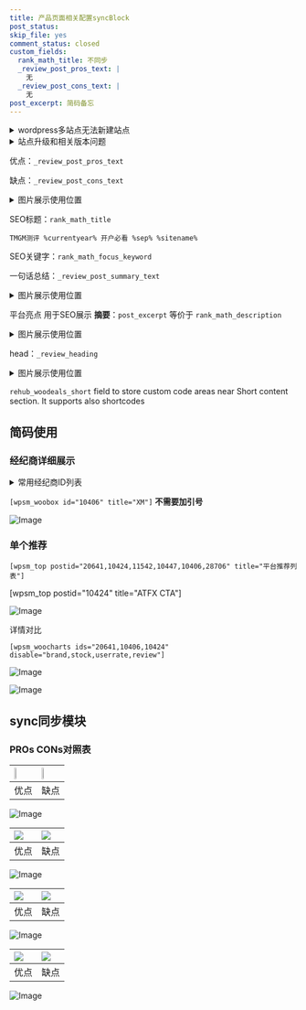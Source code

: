 ```yaml
---
title: 产品页面相关配置syncBlock
post_status: 
skip_file: yes
comment_status: closed
custom_fields:
  rank_math_title: 不同步
  _review_post_pros_text: |
    无
  _review_post_cons_text: |
    无
post_excerpt: 简码备忘
---
```

<details><summary>wordpress多站点无法新建站点</summary>

<li>和报错需要清理cookies一样的原因</li>
<li>wp-config.php里面<code>define( 'SUBDOMAIN_INSTALL', false );//子域名安装</code></li>
<li>新建子站点是用<code>define( 'SUBDOMAIN_INSTALL', true);//子域名安装</code> 完成以后，改成<code>false</code></li>
</details>

<details><summary>站点升级和相关版本问题</summary>

<p>wordpress：5.9.9
woocommerce：7.5.1
出现问题的地方：主题选项里面>><strong>Product layout >>compact style</strong></p>
<p>如何出现没有用过的字段 导致无法保存。先导出配置 然后进行修改，后面再次恢复即可。</p>
<p>出现部分字段无法显示时，需要返回默认布局后，对产品进行保存就好了。</p>
<p></p>
</details>

优点：`_review_post_pros_text`

缺点：`_review_post_cons_text`

<details><summary>图片展示使用位置</summary>

<img src="https://prod-files-secure.s3.us-west-2.amazonaws.com/39ed1227-6d7d-4570-be36-9ccd4a2c4241/f51d3d83-55d4-4bdf-9604-f37ec77ab556/Untitled.png?X-Amz-Algorithm=AWS4-HMAC-SHA256&X-Amz-Content-Sha256=UNSIGNED-PAYLOAD&X-Amz-Credential=ASIAZI2LB466QVRA7ZB6%2F20250724%2Fus-west-2%2Fs3%2Faws4_request&X-Amz-Date=20250724T225519Z&X-Amz-Expires=3600&X-Amz-Security-Token=IQoJb3JpZ2luX2VjEA8aCXVzLXdlc3QtMiJHMEUCIQCBDXuc6EgiSRs3WmzaP1DRqOmt4LOHv0tjmQb8AwbqfAIgVP361uZF6%2FKCpl0pcFrf6qCNSGDW%2B95dSgrbpoAg%2BJkq%2FwMIOBAAGgw2Mzc0MjMxODM4MDUiDGgQlWKJcRxaYmUyGSrcA2WYMQlOTlFaiXk5cItXp%2FVUFEp7071a2Le5q350h5r4YVb5X%2BOXTr1m4BtlqhxGrxyvm6DKMh8jpA377O5yUW1DoSjkKzEGUk0ce1lS2zm8eC760HHXO7A%2Fdq%2FrlhjQpBfxyBlkg48F4VdMNCv1PyfIkRwPwDgEkIhO6ucWNOXxf1nXsKQ%2F9a5quRuTJLcKrGGwNsypAKFxac2XsfvZWjv2a39%2FVKSeqM8OUdARxJrFR5tmevhZntq70Eq3lmJKhxlmT8R6ynxojIuBEPfAdgJXSOkbYwRpEG7DD%2BY7o%2BbYln3w75kor5MWNU4c5ELizEse5n7YV36MlWNjNUqzq2VL9x64J1r300JeaqjaJv6Hqhq5%2Brum1rDPHi3AYI5yNOAWi6WVfG6EP7s2dEnMO7OFJX9%2BQj1mwvTcsqV0MZ%2FOVs2R%2BzjX5r0hAgYzPJ76r3wBv7CbyVSb8WQ0jZKd3S4tSUswWI9t4WdkkaM%2FkB2u17LInX6KNnxK9J9YXS3a62SKmxxnqVvwTkPmKJLoCFsE9b2zMuqMHV3YmIjR6YGDa1Zz12oAtgVtA5mZu7%2BTtYqlleGC1OGHih1ze2GwA4qoLMDkfrUDvwCQ8iOZNHEnCISqCYOXl3LDnRvCMLXvisQGOqUB1L%2FJD9uXIUj89W0H73%2Fi7kXASp5b6es3GOI00yDEcyN0lbJeBOndKre4uXtHQ8U6V1E4v77uHrwhkfVKcQPk8qXiy9fb2npbFgwhcZzJoijhpFvDDN3o4hCMved5bHgeKINjjOV2TfIWFjb%2BUtNxcJR%2BagvhZUjoZoDhA2n1fEPipAlHbDCgycHiX06uTJiNjZcgw16KAe%2BqYXBN7bSytUTosSVA&X-Amz-Signature=afefe48083806cfcee3319c7c14047ee5d616b17d4cc2a30bff81e78695de8cd&X-Amz-SignedHeaders=host&x-amz-checksum-mode=ENABLED&x-id=GetObject" alt="Image">
</details>

SEO标题：`rank_math_title`

`TMGM测评 %currentyear% 开户必看 %sep% %sitename%`

SEO关键字：`rank_math_focus_keyword`

一句话总结：`_review_post_summary_text`

<details><summary>图片展示使用位置</summary>

<img src="https://prod-files-secure.s3.us-west-2.amazonaws.com/39ed1227-6d7d-4570-be36-9ccd4a2c4241/4b96a922-296c-4f4e-8630-d1c870cbce01/Untitled.png?X-Amz-Algorithm=AWS4-HMAC-SHA256&X-Amz-Content-Sha256=UNSIGNED-PAYLOAD&X-Amz-Credential=ASIAZI2LB466YABOVQLZ%2F20250724%2Fus-west-2%2Fs3%2Faws4_request&X-Amz-Date=20250724T225519Z&X-Amz-Expires=3600&X-Amz-Security-Token=IQoJb3JpZ2luX2VjEA8aCXVzLXdlc3QtMiJIMEYCIQChqXPbyaF8%2BIsDqzOhKepEI5yhzuoPr5oQiTIYZn0inwIhAParwXwfRpQuTdEiO8N0d55jGVcKUYceEhOdGG3L92Q%2FKv8DCDgQABoMNjM3NDIzMTgzODA1IgwGrJz%2FUhQV%2BdKW3MYq3APVZlJ8OaLS9msBE41zJBQgndtayBdAv9gCkhJWuPwa%2BMwts9ViVOXTTeofuMZH9uH7kNK6sxJeLCCZtddYozHK2ZKcJIu4FjOEbGif1J40xImGlp31fOeFalw3I0nN0fp7LpfyXumJ%2FT%2FNNtmtegfqIGa9Yiku5G%2BTKlw9j1NncBgIMMCGbgxvRgzGg%2BKf%2Fam8ewqQ1iOaHD8T%2FMHCgzqYe4BoyikCTDGt00Elg4%2BqzPVSG5ALzPoyW8RVIvvJN9CqR%2BR8%2Fw0joOUrZj0AP8V5cGxsrrs2ou4ZXY%2BdIXoiaUZkfhX4uJj94Z0xX9MUNUEpRMlJ81ILHzNPkf7cXyyNzOGzDuAxk3JjBszF0UbXwUc%2BBg8GxcuMMqwP0ert1E%2BrdPjwwzAWOcFecLykveLjDTW9Ys814BTOipAR9uD09XCwfjKnS9FNo2qKOkieakke5Y%2B3XwKNwDPGd2DnPQWehsnCP9EEXyoIInDmj%2BmOtMnJReRFfFYpBRJgqhDesdG84okeiVDHdsPeMcvcwwEHDlvHw9saU%2BGHvDCN5X8GTIft4J901uj8os9EClBdA65%2F7QCkKlnE9vt1jUMIF2RK2Uv5NBxBJ1GQrxI261QcJywTWWo80CSwSY0U6DDx74rEBjqkAYBDZsPMv2u2bNRLkKtGC5ToL2vhwwW%2FyZINbvLXBrA23mRWe3fWPsqQZzTKxRfStLAH3Roz9eI0sRSWRfFYbEa2%2BeMWTgohCCU0SC%2BVDRg5Di9NYm5FNvTg1kEV4Ms8Fq7ASRqLb%2FJgs3KbW2hRBB8ATcmGdmJCWIZr%2FpkVYETk1ZG4Mjy4UFPJnPobSUpLKicsgXEwV4ZE0MxiQZ45mJaQa51M&X-Amz-Signature=19b95e400368ecf1bbab56b30b931272a40a9251eeeffa4b9bc85ebd99723368&X-Amz-SignedHeaders=host&x-amz-checksum-mode=ENABLED&x-id=GetObject" alt="Image">
</details>

平台亮点 用于SEO展示 **摘要**：`post_excerpt`  等价于 `rank_math_description`

<details><summary>图片展示使用位置</summary>

<img src="https://prod-files-secure.s3.us-west-2.amazonaws.com/39ed1227-6d7d-4570-be36-9ccd4a2c4241/1ee11f63-b60a-4dfe-a7a7-d58ff23b5d88/Untitled.png?X-Amz-Algorithm=AWS4-HMAC-SHA256&X-Amz-Content-Sha256=UNSIGNED-PAYLOAD&X-Amz-Credential=ASIAZI2LB4666YKMFGXJ%2F20250724%2Fus-west-2%2Fs3%2Faws4_request&X-Amz-Date=20250724T225520Z&X-Amz-Expires=3600&X-Amz-Security-Token=IQoJb3JpZ2luX2VjEA8aCXVzLXdlc3QtMiJHMEUCIQCwO4nTgCaseGXor1Ma5XDto%2FYBs4ZG1%2BxHCns5p8GeqQIgf6rcHRcLloTi4rgebm8uNHHu6SZN96Y9c9rP5iq4%2BbAq%2FwMIOBAAGgw2Mzc0MjMxODM4MDUiDJA42LB8AzqMgnVqSCrcA2kLAypDbijg8WHnuWi0ugBQfrX5qM0tTWNRfF0Y4LohW4OV4OjXObaZAyjOxKIh8nn%2FCp56oeHaTE4RW3eXrVW4%2BnEX9h3Kmw0IJAHL16nUoKqhd2%2F%2FSQxXFLXjwjQBIcg2G316duMHC9KGhunaiuWN97MUZ1U0xH%2FWbVoj4OCFgWBjyL58YZZj%2FMaxnMq8Ec0NAyl1SDOdo%2FWhbj8j%2Fl2G3ztMDpT08zlJoiJ%2F0QoJ2kAY3n42vCuNEvYd8UOh3TtI5zTep8f3TRRY3olapn7ZQqBk2y3qR%2F5gSrP2UHetdsWcP%2BTomRt9z1DFiJJaEsGYXUQKcJO97SaHm2yW0ZS5uS8qszjXKMznbLbDTUMYOUHLhr7b6Fw83Xmjkh28AuEmS3pms8rLBv2rKW%2BAMp%2FF9LMF6N7amnIlfOEYV89obD75beKa04c5caQIuMx7ll4u%2FT5vLgShzO0r6FegyUkwtchOOd20XDwqqa9CyrhjJ1pwSCsUeKiXmjwLQmNSINytgCopR5TvrpDYUXjPWSuiyE7tkxatLFErhItGVbRaX7YYZMHn6YSeplZKyInbIqiNOygfPzruHCHxjPE1mxtGT9HFRLJ3XY7V3jfq6UlIRzN0ilnB6HkNMuHdMJ3visQGOqUBmH%2B1IibXyqVo7sNoJlg1fPoz1fcmJULfxSTV6LXpN6j%2FuQRvWqY29PTrWqHkuNLbUeuEzsjXdHuQa4tbL1fTVsxgom%2F1wOJPQ1ksyv4w69f8ueFx%2FUn%2BWvncmGP7mceRBK0yzB%2Fsqi05tVlhmNRKBTh0tIK1CmsLvXSWnRIBxrO24GCiJ1hlaV2M%2Fc8Pm4mXIBQzuK8GUTCzACx5tWSJKUDdnMeQ&X-Amz-Signature=dfec9fc4d8de9348ff23fadd4529fc134013af1ee0e8e4537fe58015958db9f2&X-Amz-SignedHeaders=host&x-amz-checksum-mode=ENABLED&x-id=GetObject" alt="Image">
<img src="https://prod-files-secure.s3.us-west-2.amazonaws.com/39ed1227-6d7d-4570-be36-9ccd4a2c4241/ad4118b5-78d8-4fbe-801e-3b29b5d99c01/Untitled.png?X-Amz-Algorithm=AWS4-HMAC-SHA256&X-Amz-Content-Sha256=UNSIGNED-PAYLOAD&X-Amz-Credential=ASIAZI2LB4666YKMFGXJ%2F20250724%2Fus-west-2%2Fs3%2Faws4_request&X-Amz-Date=20250724T225520Z&X-Amz-Expires=3600&X-Amz-Security-Token=IQoJb3JpZ2luX2VjEA8aCXVzLXdlc3QtMiJHMEUCIQCwO4nTgCaseGXor1Ma5XDto%2FYBs4ZG1%2BxHCns5p8GeqQIgf6rcHRcLloTi4rgebm8uNHHu6SZN96Y9c9rP5iq4%2BbAq%2FwMIOBAAGgw2Mzc0MjMxODM4MDUiDJA42LB8AzqMgnVqSCrcA2kLAypDbijg8WHnuWi0ugBQfrX5qM0tTWNRfF0Y4LohW4OV4OjXObaZAyjOxKIh8nn%2FCp56oeHaTE4RW3eXrVW4%2BnEX9h3Kmw0IJAHL16nUoKqhd2%2F%2FSQxXFLXjwjQBIcg2G316duMHC9KGhunaiuWN97MUZ1U0xH%2FWbVoj4OCFgWBjyL58YZZj%2FMaxnMq8Ec0NAyl1SDOdo%2FWhbj8j%2Fl2G3ztMDpT08zlJoiJ%2F0QoJ2kAY3n42vCuNEvYd8UOh3TtI5zTep8f3TRRY3olapn7ZQqBk2y3qR%2F5gSrP2UHetdsWcP%2BTomRt9z1DFiJJaEsGYXUQKcJO97SaHm2yW0ZS5uS8qszjXKMznbLbDTUMYOUHLhr7b6Fw83Xmjkh28AuEmS3pms8rLBv2rKW%2BAMp%2FF9LMF6N7amnIlfOEYV89obD75beKa04c5caQIuMx7ll4u%2FT5vLgShzO0r6FegyUkwtchOOd20XDwqqa9CyrhjJ1pwSCsUeKiXmjwLQmNSINytgCopR5TvrpDYUXjPWSuiyE7tkxatLFErhItGVbRaX7YYZMHn6YSeplZKyInbIqiNOygfPzruHCHxjPE1mxtGT9HFRLJ3XY7V3jfq6UlIRzN0ilnB6HkNMuHdMJ3visQGOqUBmH%2B1IibXyqVo7sNoJlg1fPoz1fcmJULfxSTV6LXpN6j%2FuQRvWqY29PTrWqHkuNLbUeuEzsjXdHuQa4tbL1fTVsxgom%2F1wOJPQ1ksyv4w69f8ueFx%2FUn%2BWvncmGP7mceRBK0yzB%2Fsqi05tVlhmNRKBTh0tIK1CmsLvXSWnRIBxrO24GCiJ1hlaV2M%2Fc8Pm4mXIBQzuK8GUTCzACx5tWSJKUDdnMeQ&X-Amz-Signature=526c1d7f814e52b7a49bd12e310fa7b79c6e62c6f2d851c60ed37f3a2ba351e1&X-Amz-SignedHeaders=host&x-amz-checksum-mode=ENABLED&x-id=GetObject" alt="Image">
<img src="https://prod-files-secure.s3.us-west-2.amazonaws.com/39ed1227-6d7d-4570-be36-9ccd4a2c4241/a38cf7c9-a79c-4b64-9e94-13589fe0758b/Untitled.png?X-Amz-Algorithm=AWS4-HMAC-SHA256&X-Amz-Content-Sha256=UNSIGNED-PAYLOAD&X-Amz-Credential=ASIAZI2LB4666YKMFGXJ%2F20250724%2Fus-west-2%2Fs3%2Faws4_request&X-Amz-Date=20250724T225520Z&X-Amz-Expires=3600&X-Amz-Security-Token=IQoJb3JpZ2luX2VjEA8aCXVzLXdlc3QtMiJHMEUCIQCwO4nTgCaseGXor1Ma5XDto%2FYBs4ZG1%2BxHCns5p8GeqQIgf6rcHRcLloTi4rgebm8uNHHu6SZN96Y9c9rP5iq4%2BbAq%2FwMIOBAAGgw2Mzc0MjMxODM4MDUiDJA42LB8AzqMgnVqSCrcA2kLAypDbijg8WHnuWi0ugBQfrX5qM0tTWNRfF0Y4LohW4OV4OjXObaZAyjOxKIh8nn%2FCp56oeHaTE4RW3eXrVW4%2BnEX9h3Kmw0IJAHL16nUoKqhd2%2F%2FSQxXFLXjwjQBIcg2G316duMHC9KGhunaiuWN97MUZ1U0xH%2FWbVoj4OCFgWBjyL58YZZj%2FMaxnMq8Ec0NAyl1SDOdo%2FWhbj8j%2Fl2G3ztMDpT08zlJoiJ%2F0QoJ2kAY3n42vCuNEvYd8UOh3TtI5zTep8f3TRRY3olapn7ZQqBk2y3qR%2F5gSrP2UHetdsWcP%2BTomRt9z1DFiJJaEsGYXUQKcJO97SaHm2yW0ZS5uS8qszjXKMznbLbDTUMYOUHLhr7b6Fw83Xmjkh28AuEmS3pms8rLBv2rKW%2BAMp%2FF9LMF6N7amnIlfOEYV89obD75beKa04c5caQIuMx7ll4u%2FT5vLgShzO0r6FegyUkwtchOOd20XDwqqa9CyrhjJ1pwSCsUeKiXmjwLQmNSINytgCopR5TvrpDYUXjPWSuiyE7tkxatLFErhItGVbRaX7YYZMHn6YSeplZKyInbIqiNOygfPzruHCHxjPE1mxtGT9HFRLJ3XY7V3jfq6UlIRzN0ilnB6HkNMuHdMJ3visQGOqUBmH%2B1IibXyqVo7sNoJlg1fPoz1fcmJULfxSTV6LXpN6j%2FuQRvWqY29PTrWqHkuNLbUeuEzsjXdHuQa4tbL1fTVsxgom%2F1wOJPQ1ksyv4w69f8ueFx%2FUn%2BWvncmGP7mceRBK0yzB%2Fsqi05tVlhmNRKBTh0tIK1CmsLvXSWnRIBxrO24GCiJ1hlaV2M%2Fc8Pm4mXIBQzuK8GUTCzACx5tWSJKUDdnMeQ&X-Amz-Signature=c395ffe0218bf28d7ac889d20c37ca6008323ce74e5c0d4ace5ef4b7863e344d&X-Amz-SignedHeaders=host&x-amz-checksum-mode=ENABLED&x-id=GetObject" alt="Image">
<img src="https://prod-files-secure.s3.us-west-2.amazonaws.com/39ed1227-6d7d-4570-be36-9ccd4a2c4241/7da6fc1e-d2ac-42ae-8c75-cb5749aa18f6/Untitled.png?X-Amz-Algorithm=AWS4-HMAC-SHA256&X-Amz-Content-Sha256=UNSIGNED-PAYLOAD&X-Amz-Credential=ASIAZI2LB4666YKMFGXJ%2F20250724%2Fus-west-2%2Fs3%2Faws4_request&X-Amz-Date=20250724T225520Z&X-Amz-Expires=3600&X-Amz-Security-Token=IQoJb3JpZ2luX2VjEA8aCXVzLXdlc3QtMiJHMEUCIQCwO4nTgCaseGXor1Ma5XDto%2FYBs4ZG1%2BxHCns5p8GeqQIgf6rcHRcLloTi4rgebm8uNHHu6SZN96Y9c9rP5iq4%2BbAq%2FwMIOBAAGgw2Mzc0MjMxODM4MDUiDJA42LB8AzqMgnVqSCrcA2kLAypDbijg8WHnuWi0ugBQfrX5qM0tTWNRfF0Y4LohW4OV4OjXObaZAyjOxKIh8nn%2FCp56oeHaTE4RW3eXrVW4%2BnEX9h3Kmw0IJAHL16nUoKqhd2%2F%2FSQxXFLXjwjQBIcg2G316duMHC9KGhunaiuWN97MUZ1U0xH%2FWbVoj4OCFgWBjyL58YZZj%2FMaxnMq8Ec0NAyl1SDOdo%2FWhbj8j%2Fl2G3ztMDpT08zlJoiJ%2F0QoJ2kAY3n42vCuNEvYd8UOh3TtI5zTep8f3TRRY3olapn7ZQqBk2y3qR%2F5gSrP2UHetdsWcP%2BTomRt9z1DFiJJaEsGYXUQKcJO97SaHm2yW0ZS5uS8qszjXKMznbLbDTUMYOUHLhr7b6Fw83Xmjkh28AuEmS3pms8rLBv2rKW%2BAMp%2FF9LMF6N7amnIlfOEYV89obD75beKa04c5caQIuMx7ll4u%2FT5vLgShzO0r6FegyUkwtchOOd20XDwqqa9CyrhjJ1pwSCsUeKiXmjwLQmNSINytgCopR5TvrpDYUXjPWSuiyE7tkxatLFErhItGVbRaX7YYZMHn6YSeplZKyInbIqiNOygfPzruHCHxjPE1mxtGT9HFRLJ3XY7V3jfq6UlIRzN0ilnB6HkNMuHdMJ3visQGOqUBmH%2B1IibXyqVo7sNoJlg1fPoz1fcmJULfxSTV6LXpN6j%2FuQRvWqY29PTrWqHkuNLbUeuEzsjXdHuQa4tbL1fTVsxgom%2F1wOJPQ1ksyv4w69f8ueFx%2FUn%2BWvncmGP7mceRBK0yzB%2Fsqi05tVlhmNRKBTh0tIK1CmsLvXSWnRIBxrO24GCiJ1hlaV2M%2Fc8Pm4mXIBQzuK8GUTCzACx5tWSJKUDdnMeQ&X-Amz-Signature=1ee0c913ff389a1ea017b8c71af46d5f7136ba7c53258b5ce247a04f05022a20&X-Amz-SignedHeaders=host&x-amz-checksum-mode=ENABLED&x-id=GetObject" alt="Image">
<img src="https://prod-files-secure.s3.us-west-2.amazonaws.com/39ed1227-6d7d-4570-be36-9ccd4a2c4241/7e97f40a-eaee-47f5-b2f9-475f96808fa7/Untitled.png?X-Amz-Algorithm=AWS4-HMAC-SHA256&X-Amz-Content-Sha256=UNSIGNED-PAYLOAD&X-Amz-Credential=ASIAZI2LB4666YKMFGXJ%2F20250724%2Fus-west-2%2Fs3%2Faws4_request&X-Amz-Date=20250724T225520Z&X-Amz-Expires=3600&X-Amz-Security-Token=IQoJb3JpZ2luX2VjEA8aCXVzLXdlc3QtMiJHMEUCIQCwO4nTgCaseGXor1Ma5XDto%2FYBs4ZG1%2BxHCns5p8GeqQIgf6rcHRcLloTi4rgebm8uNHHu6SZN96Y9c9rP5iq4%2BbAq%2FwMIOBAAGgw2Mzc0MjMxODM4MDUiDJA42LB8AzqMgnVqSCrcA2kLAypDbijg8WHnuWi0ugBQfrX5qM0tTWNRfF0Y4LohW4OV4OjXObaZAyjOxKIh8nn%2FCp56oeHaTE4RW3eXrVW4%2BnEX9h3Kmw0IJAHL16nUoKqhd2%2F%2FSQxXFLXjwjQBIcg2G316duMHC9KGhunaiuWN97MUZ1U0xH%2FWbVoj4OCFgWBjyL58YZZj%2FMaxnMq8Ec0NAyl1SDOdo%2FWhbj8j%2Fl2G3ztMDpT08zlJoiJ%2F0QoJ2kAY3n42vCuNEvYd8UOh3TtI5zTep8f3TRRY3olapn7ZQqBk2y3qR%2F5gSrP2UHetdsWcP%2BTomRt9z1DFiJJaEsGYXUQKcJO97SaHm2yW0ZS5uS8qszjXKMznbLbDTUMYOUHLhr7b6Fw83Xmjkh28AuEmS3pms8rLBv2rKW%2BAMp%2FF9LMF6N7amnIlfOEYV89obD75beKa04c5caQIuMx7ll4u%2FT5vLgShzO0r6FegyUkwtchOOd20XDwqqa9CyrhjJ1pwSCsUeKiXmjwLQmNSINytgCopR5TvrpDYUXjPWSuiyE7tkxatLFErhItGVbRaX7YYZMHn6YSeplZKyInbIqiNOygfPzruHCHxjPE1mxtGT9HFRLJ3XY7V3jfq6UlIRzN0ilnB6HkNMuHdMJ3visQGOqUBmH%2B1IibXyqVo7sNoJlg1fPoz1fcmJULfxSTV6LXpN6j%2FuQRvWqY29PTrWqHkuNLbUeuEzsjXdHuQa4tbL1fTVsxgom%2F1wOJPQ1ksyv4w69f8ueFx%2FUn%2BWvncmGP7mceRBK0yzB%2Fsqi05tVlhmNRKBTh0tIK1CmsLvXSWnRIBxrO24GCiJ1hlaV2M%2Fc8Pm4mXIBQzuK8GUTCzACx5tWSJKUDdnMeQ&X-Amz-Signature=e9c972ec1271734ef8b5ca79ce40dd184e6db39fc5b7b368ea9b5f4ed761f1e2&X-Amz-SignedHeaders=host&x-amz-checksum-mode=ENABLED&x-id=GetObject" alt="Image">
</details>

head：`_review_heading`

<details><summary>图片展示使用位置</summary>

<img src="https://prod-files-secure.s3.us-west-2.amazonaws.com/39ed1227-6d7d-4570-be36-9ccd4a2c4241/3a4650ad-9887-415c-889a-edd51fa54f27/Untitled.png?X-Amz-Algorithm=AWS4-HMAC-SHA256&X-Amz-Content-Sha256=UNSIGNED-PAYLOAD&X-Amz-Credential=ASIAZI2LB466Z2F6SB7Y%2F20250724%2Fus-west-2%2Fs3%2Faws4_request&X-Amz-Date=20250724T225520Z&X-Amz-Expires=3600&X-Amz-Security-Token=IQoJb3JpZ2luX2VjEA8aCXVzLXdlc3QtMiJGMEQCIG%2BozFBVI%2FFcku4wg7AP5fPqjsuG7VnRN3QbnGwZQFRvAiBcjUZxo6HpD3LcGiF9E%2BzmE8lcB2o4PNUS8cTxv5Y3Tyr%2FAwg4EAAaDDYzNzQyMzE4MzgwNSIM%2BxzZ7vtccIfMf%2FfaKtwD4XtZHVACCbdd3hx0e%2FDJw5AsJK%2BZuxC9muuj4sp1LlXijaXWqKSuFNGapLW39af1TFPbsEJE5BEcExdzoBOLRiAT63YVC%2F5cGgqTi%2BA5YideNRgjWMNwtbs4ZffI5br2tbH3QyaPEGjwdKnt2ZdJqE31ObNYm7c71DfBVLHSNI%2BDeA%2B5tHZbosDka9g1R1RZCyTR%2FoNtIZITv63uLi0S5yovZfwI7c8k%2BWUd%2ByEMArmrE9KpxXSjpRNZgQuJKu3tZyt8qOAyYL9Ab8sng9zELnwKyFZ5LdrL68F2E2F8OHoCWsWVf1cgFLdniMji2sCyshjzz6owCK6IIW11BArC8WvbzdgIL%2B7aQEULZwzj4fMe4816xEKvvt4cXVppaJnP9%2FdxUU2QMcxmpNrJ81kGVzrE8HLRF6s91CiLPNrA98QtoMb0uFcZmwjG2qBpN3NFwAn5kt3CqgPr4ueRCC3jxurOGgXc69kMVJdctr39jzHjEIibuRsBM65SpjjVTEQ9QkpO%2FPioSz6MtGOSR1Xao7HQEXs9FU%2BDN1KgXdP2wH87E9OrtJgOvCtYGQQKcFS4Sib4XLZsGV9mSHScL5feMXx6PNWduh2b6%2BCVmSEhUq%2Fe1mLnbXd69TCxGEcwle%2BKxAY6pgGPjWJIu8SGmj7mR32H2zkELRL4nyJmBhxTnfFm8eY%2BXoDhon3GQdfaVGbPdpa8kZG8jcD2ZGeP5H1xNnO345Ml7wKDgAHC4xmN9cTeePC1XOXzljQ0xk5RTOZ9qgyHXHbrTQeY8iJb6BF00s0i6xGoRtmt6uDrnPpxKgF32Pp7Xw%2FW6nSLobrTDKmD2o1vppft9dFZokNC%2BVacBym8dirEGxuyjR%2Fe&X-Amz-Signature=1105315f1effa750cba8f467f80abcc852bb3fbda354586a8572f43901ab4774&X-Amz-SignedHeaders=host&x-amz-checksum-mode=ENABLED&x-id=GetObject" alt="Image">
</details>

`rehub_woodeals_short`	field to store custom code areas near Short content section. It supports also shortcodes



## 简码使用

### 经纪商详细展示

<details><summary>常用经纪商ID列表</summary>

<pre><code class="php">嘉盛 ===> 20641  [wpsm_woobox id="20641" title="嘉盛"]
易信easymarkets ===> 11542  [wpsm_woobox id="11542" title="易信easymarkets"]
ATFX外汇 ===> 10424  [wpsm_woobox id="10424" title="ATFX"]
XM ===> 10406  [wpsm_woobox id="10406" title="XM"]
TMGM ===> 29622  [wpsm_woobox id="29622" title="TMGM"]
HYCM ===> 10447  [wpsm_woobox id="10447" title="HYCM"]
fpmarkets澳福外汇 ===> 20639  [wpsm_woobox id="20639" title="fpmarkets澳福外汇"]</code></pre>
</details>

`[wpsm_woobox id="10406" title="XM"]` **不需要加引号**

![Image](https://prod-files-secure.s3.us-west-2.amazonaws.com/39ed1227-6d7d-4570-be36-9ccd4a2c4241/4f898f9d-0fa7-4e43-acd3-ac6bc7be575a/Untitled.png?X-Amz-Algorithm=AWS4-HMAC-SHA256&X-Amz-Content-Sha256=UNSIGNED-PAYLOAD&X-Amz-Credential=ASIAZI2LB466VJS6O7IC%2F20250724%2Fus-west-2%2Fs3%2Faws4_request&X-Amz-Date=20250724T225518Z&X-Amz-Expires=3600&X-Amz-Security-Token=IQoJb3JpZ2luX2VjEA8aCXVzLXdlc3QtMiJIMEYCIQCJcYnAHjF3u7N2Wirm5iBFpYsKB9FEoN7pgGQbXY7bCQIhAJFRs9PTMtpHwLFhRQIr0pWPp9BqB9d2E01KNhhhzeRYKv8DCDgQABoMNjM3NDIzMTgzODA1Igxx17%2FZ%2FxOBQiXRGXsq3AO83syDsQ7g%2Bt2EoQ78tOHBmV1xlVedzGcuU4f9yNZDnG8XLcwKAwrDbWUWXRZUQF86JiHMV8aQ7bbzp0Gjq0ieNV4ACF9ydzQpaX94PAXvdrPH6GMh1EizOZbPbvcvZ%2BBtGO2M2qPP4Wbsf3qwihVCudqb8fd2aOG3vOaiY2SrhcStvWD4QeSqYhYz5ro%2BR9bMNx5u4IS90dcPFb%2BSiinOqZtGKfeIbyLWpV1XMB0PtUc7h%2FkNpD1UYR53GSqyQECnmU2%2BPiwNcOBm8RC6%2FaRy9buJMkoImKFVJLAgULrWN1KQzbFyolc77N9SHI%2FwoNA%2Bethycy%2FQZzxqX79Es55o4olm4etDEM%2Fc5EBUXPiFUjN40b6oaLw6njE4Ef%2BdiSkj8lCdV%2BiovIqYzLCy9QQEzGZ2jYsHgKMYYP3ULu3UwJ%2B%2F3jcq5szDgJ6wx5gCOu2Anik6iPfmKVgX87yTIyROxnJncAT1xDtz0jTY%2FCPh8ClIyb8VqPF841VuN8tqmZuZtiygZp5Pz%2F7Up9XzXYM6v6H5wffvrHqU3fydBZGGp99fjiZceoPcTxcKTlpZyY4YVBkDOLQhTdnEPfZR1dLAxtl2BdO4nwC82tSxxfWSoHxsSEJd7qJv5i89rDDH74rEBjqkAcoBeo%2B97Fr0F5UE7lAKAd9pWJcsTQ2277616q1i6JXR3%2FWYBX8V7hmEWFJfYse%2BsA%2FFva579e0Va0X9PlmaBH5ztny82E7uZxtitnD40kKYftJDmQYGjbd1FkAlAlq6dybzEoBB7QYT3CA1MpOy4%2BHhfZ%2BiUO%2Fe6JwBrN4sKyQzrwYkAdJWM6EipuVPHQaJa%2Fwg94T98Q4bXLf0hL3XULNEIYNo&X-Amz-Signature=48d1efd053c1338247875a397ed251e46b922203979115423dc498a78c485194&X-Amz-SignedHeaders=host&x-amz-checksum-mode=ENABLED&x-id=GetObject)

### 单个推荐
`[wpsm_top postid="20641,10424,11542,10447,10406,28706" title="平台推荐列表"]`

[wpsm_top postid="10424" title="ATFX CTA"]

![Image](https://prod-files-secure.s3.us-west-2.amazonaws.com/39ed1227-6d7d-4570-be36-9ccd4a2c4241/5ac620dc-51a8-48b6-b55d-91f47299193c/Untitled.png?X-Amz-Algorithm=AWS4-HMAC-SHA256&X-Amz-Content-Sha256=UNSIGNED-PAYLOAD&X-Amz-Credential=ASIAZI2LB466VJS6O7IC%2F20250724%2Fus-west-2%2Fs3%2Faws4_request&X-Amz-Date=20250724T225518Z&X-Amz-Expires=3600&X-Amz-Security-Token=IQoJb3JpZ2luX2VjEA8aCXVzLXdlc3QtMiJIMEYCIQCJcYnAHjF3u7N2Wirm5iBFpYsKB9FEoN7pgGQbXY7bCQIhAJFRs9PTMtpHwLFhRQIr0pWPp9BqB9d2E01KNhhhzeRYKv8DCDgQABoMNjM3NDIzMTgzODA1Igxx17%2FZ%2FxOBQiXRGXsq3AO83syDsQ7g%2Bt2EoQ78tOHBmV1xlVedzGcuU4f9yNZDnG8XLcwKAwrDbWUWXRZUQF86JiHMV8aQ7bbzp0Gjq0ieNV4ACF9ydzQpaX94PAXvdrPH6GMh1EizOZbPbvcvZ%2BBtGO2M2qPP4Wbsf3qwihVCudqb8fd2aOG3vOaiY2SrhcStvWD4QeSqYhYz5ro%2BR9bMNx5u4IS90dcPFb%2BSiinOqZtGKfeIbyLWpV1XMB0PtUc7h%2FkNpD1UYR53GSqyQECnmU2%2BPiwNcOBm8RC6%2FaRy9buJMkoImKFVJLAgULrWN1KQzbFyolc77N9SHI%2FwoNA%2Bethycy%2FQZzxqX79Es55o4olm4etDEM%2Fc5EBUXPiFUjN40b6oaLw6njE4Ef%2BdiSkj8lCdV%2BiovIqYzLCy9QQEzGZ2jYsHgKMYYP3ULu3UwJ%2B%2F3jcq5szDgJ6wx5gCOu2Anik6iPfmKVgX87yTIyROxnJncAT1xDtz0jTY%2FCPh8ClIyb8VqPF841VuN8tqmZuZtiygZp5Pz%2F7Up9XzXYM6v6H5wffvrHqU3fydBZGGp99fjiZceoPcTxcKTlpZyY4YVBkDOLQhTdnEPfZR1dLAxtl2BdO4nwC82tSxxfWSoHxsSEJd7qJv5i89rDDH74rEBjqkAcoBeo%2B97Fr0F5UE7lAKAd9pWJcsTQ2277616q1i6JXR3%2FWYBX8V7hmEWFJfYse%2BsA%2FFva579e0Va0X9PlmaBH5ztny82E7uZxtitnD40kKYftJDmQYGjbd1FkAlAlq6dybzEoBB7QYT3CA1MpOy4%2BHhfZ%2BiUO%2Fe6JwBrN4sKyQzrwYkAdJWM6EipuVPHQaJa%2Fwg94T98Q4bXLf0hL3XULNEIYNo&X-Amz-Signature=4dd1b4ca8c805f2fddf11a4f56317e6e09efa54348feba44a22304ecc8ed1834&X-Amz-SignedHeaders=host&x-amz-checksum-mode=ENABLED&x-id=GetObject)

详情对比

`[wpsm_woocharts ids="20641,10406,10424" disable="brand,stock,userrate,review"]`

![Image](https://prod-files-secure.s3.us-west-2.amazonaws.com/39ed1227-6d7d-4570-be36-9ccd4a2c4241/bf3ba45f-b9f3-4295-8aef-b4a495fd25f4/Untitled.png?X-Amz-Algorithm=AWS4-HMAC-SHA256&X-Amz-Content-Sha256=UNSIGNED-PAYLOAD&X-Amz-Credential=ASIAZI2LB466VJS6O7IC%2F20250724%2Fus-west-2%2Fs3%2Faws4_request&X-Amz-Date=20250724T225518Z&X-Amz-Expires=3600&X-Amz-Security-Token=IQoJb3JpZ2luX2VjEA8aCXVzLXdlc3QtMiJIMEYCIQCJcYnAHjF3u7N2Wirm5iBFpYsKB9FEoN7pgGQbXY7bCQIhAJFRs9PTMtpHwLFhRQIr0pWPp9BqB9d2E01KNhhhzeRYKv8DCDgQABoMNjM3NDIzMTgzODA1Igxx17%2FZ%2FxOBQiXRGXsq3AO83syDsQ7g%2Bt2EoQ78tOHBmV1xlVedzGcuU4f9yNZDnG8XLcwKAwrDbWUWXRZUQF86JiHMV8aQ7bbzp0Gjq0ieNV4ACF9ydzQpaX94PAXvdrPH6GMh1EizOZbPbvcvZ%2BBtGO2M2qPP4Wbsf3qwihVCudqb8fd2aOG3vOaiY2SrhcStvWD4QeSqYhYz5ro%2BR9bMNx5u4IS90dcPFb%2BSiinOqZtGKfeIbyLWpV1XMB0PtUc7h%2FkNpD1UYR53GSqyQECnmU2%2BPiwNcOBm8RC6%2FaRy9buJMkoImKFVJLAgULrWN1KQzbFyolc77N9SHI%2FwoNA%2Bethycy%2FQZzxqX79Es55o4olm4etDEM%2Fc5EBUXPiFUjN40b6oaLw6njE4Ef%2BdiSkj8lCdV%2BiovIqYzLCy9QQEzGZ2jYsHgKMYYP3ULu3UwJ%2B%2F3jcq5szDgJ6wx5gCOu2Anik6iPfmKVgX87yTIyROxnJncAT1xDtz0jTY%2FCPh8ClIyb8VqPF841VuN8tqmZuZtiygZp5Pz%2F7Up9XzXYM6v6H5wffvrHqU3fydBZGGp99fjiZceoPcTxcKTlpZyY4YVBkDOLQhTdnEPfZR1dLAxtl2BdO4nwC82tSxxfWSoHxsSEJd7qJv5i89rDDH74rEBjqkAcoBeo%2B97Fr0F5UE7lAKAd9pWJcsTQ2277616q1i6JXR3%2FWYBX8V7hmEWFJfYse%2BsA%2FFva579e0Va0X9PlmaBH5ztny82E7uZxtitnD40kKYftJDmQYGjbd1FkAlAlq6dybzEoBB7QYT3CA1MpOy4%2BHhfZ%2BiUO%2Fe6JwBrN4sKyQzrwYkAdJWM6EipuVPHQaJa%2Fwg94T98Q4bXLf0hL3XULNEIYNo&X-Amz-Signature=7251e35be70d07d0e6d1a2faab90313a92bea34940c6026147b23bea34cddc57&X-Amz-SignedHeaders=host&x-amz-checksum-mode=ENABLED&x-id=GetObject)

![Image](https://prod-files-secure.s3.us-west-2.amazonaws.com/39ed1227-6d7d-4570-be36-9ccd4a2c4241/30bc56ef-f383-4b48-9768-2ebc9e436ec0/Untitled.png?X-Amz-Algorithm=AWS4-HMAC-SHA256&X-Amz-Content-Sha256=UNSIGNED-PAYLOAD&X-Amz-Credential=ASIAZI2LB466VJS6O7IC%2F20250724%2Fus-west-2%2Fs3%2Faws4_request&X-Amz-Date=20250724T225518Z&X-Amz-Expires=3600&X-Amz-Security-Token=IQoJb3JpZ2luX2VjEA8aCXVzLXdlc3QtMiJIMEYCIQCJcYnAHjF3u7N2Wirm5iBFpYsKB9FEoN7pgGQbXY7bCQIhAJFRs9PTMtpHwLFhRQIr0pWPp9BqB9d2E01KNhhhzeRYKv8DCDgQABoMNjM3NDIzMTgzODA1Igxx17%2FZ%2FxOBQiXRGXsq3AO83syDsQ7g%2Bt2EoQ78tOHBmV1xlVedzGcuU4f9yNZDnG8XLcwKAwrDbWUWXRZUQF86JiHMV8aQ7bbzp0Gjq0ieNV4ACF9ydzQpaX94PAXvdrPH6GMh1EizOZbPbvcvZ%2BBtGO2M2qPP4Wbsf3qwihVCudqb8fd2aOG3vOaiY2SrhcStvWD4QeSqYhYz5ro%2BR9bMNx5u4IS90dcPFb%2BSiinOqZtGKfeIbyLWpV1XMB0PtUc7h%2FkNpD1UYR53GSqyQECnmU2%2BPiwNcOBm8RC6%2FaRy9buJMkoImKFVJLAgULrWN1KQzbFyolc77N9SHI%2FwoNA%2Bethycy%2FQZzxqX79Es55o4olm4etDEM%2Fc5EBUXPiFUjN40b6oaLw6njE4Ef%2BdiSkj8lCdV%2BiovIqYzLCy9QQEzGZ2jYsHgKMYYP3ULu3UwJ%2B%2F3jcq5szDgJ6wx5gCOu2Anik6iPfmKVgX87yTIyROxnJncAT1xDtz0jTY%2FCPh8ClIyb8VqPF841VuN8tqmZuZtiygZp5Pz%2F7Up9XzXYM6v6H5wffvrHqU3fydBZGGp99fjiZceoPcTxcKTlpZyY4YVBkDOLQhTdnEPfZR1dLAxtl2BdO4nwC82tSxxfWSoHxsSEJd7qJv5i89rDDH74rEBjqkAcoBeo%2B97Fr0F5UE7lAKAd9pWJcsTQ2277616q1i6JXR3%2FWYBX8V7hmEWFJfYse%2BsA%2FFva579e0Va0X9PlmaBH5ztny82E7uZxtitnD40kKYftJDmQYGjbd1FkAlAlq6dybzEoBB7QYT3CA1MpOy4%2BHhfZ%2BiUO%2Fe6JwBrN4sKyQzrwYkAdJWM6EipuVPHQaJa%2Fwg94T98Q4bXLf0hL3XULNEIYNo&X-Amz-Signature=316ce4cace5b774bee43741afb56918cf0107d409d5c0d81bd29c27ef30ed77f&X-Amz-SignedHeaders=host&x-amz-checksum-mode=ENABLED&x-id=GetObject)

## sync同步模块

### PROs CONs对照表

| <img src="https://cdn.ifttt.fun/gh/jarlin8/OSS@main/icons/customize/pros.svg" height="auto" width="37.3%"> | <img src="https://cdn.ifttt.fun/gh/jarlin8/OSS@main/icons/customize/cons.svg" height="auto" width="28.8%"> |
| :--- | :--- |
| 优点 | 缺点 |

![Image](https://prod-files-secure.s3.us-west-2.amazonaws.com/39ed1227-6d7d-4570-be36-9ccd4a2c4241/8742b755-dfb5-4004-9a5f-d6e561664bd8/Untitled.png?X-Amz-Algorithm=AWS4-HMAC-SHA256&X-Amz-Content-Sha256=UNSIGNED-PAYLOAD&X-Amz-Credential=ASIAZI2LB466VJS6O7IC%2F20250724%2Fus-west-2%2Fs3%2Faws4_request&X-Amz-Date=20250724T225518Z&X-Amz-Expires=3600&X-Amz-Security-Token=IQoJb3JpZ2luX2VjEA8aCXVzLXdlc3QtMiJIMEYCIQCJcYnAHjF3u7N2Wirm5iBFpYsKB9FEoN7pgGQbXY7bCQIhAJFRs9PTMtpHwLFhRQIr0pWPp9BqB9d2E01KNhhhzeRYKv8DCDgQABoMNjM3NDIzMTgzODA1Igxx17%2FZ%2FxOBQiXRGXsq3AO83syDsQ7g%2Bt2EoQ78tOHBmV1xlVedzGcuU4f9yNZDnG8XLcwKAwrDbWUWXRZUQF86JiHMV8aQ7bbzp0Gjq0ieNV4ACF9ydzQpaX94PAXvdrPH6GMh1EizOZbPbvcvZ%2BBtGO2M2qPP4Wbsf3qwihVCudqb8fd2aOG3vOaiY2SrhcStvWD4QeSqYhYz5ro%2BR9bMNx5u4IS90dcPFb%2BSiinOqZtGKfeIbyLWpV1XMB0PtUc7h%2FkNpD1UYR53GSqyQECnmU2%2BPiwNcOBm8RC6%2FaRy9buJMkoImKFVJLAgULrWN1KQzbFyolc77N9SHI%2FwoNA%2Bethycy%2FQZzxqX79Es55o4olm4etDEM%2Fc5EBUXPiFUjN40b6oaLw6njE4Ef%2BdiSkj8lCdV%2BiovIqYzLCy9QQEzGZ2jYsHgKMYYP3ULu3UwJ%2B%2F3jcq5szDgJ6wx5gCOu2Anik6iPfmKVgX87yTIyROxnJncAT1xDtz0jTY%2FCPh8ClIyb8VqPF841VuN8tqmZuZtiygZp5Pz%2F7Up9XzXYM6v6H5wffvrHqU3fydBZGGp99fjiZceoPcTxcKTlpZyY4YVBkDOLQhTdnEPfZR1dLAxtl2BdO4nwC82tSxxfWSoHxsSEJd7qJv5i89rDDH74rEBjqkAcoBeo%2B97Fr0F5UE7lAKAd9pWJcsTQ2277616q1i6JXR3%2FWYBX8V7hmEWFJfYse%2BsA%2FFva579e0Va0X9PlmaBH5ztny82E7uZxtitnD40kKYftJDmQYGjbd1FkAlAlq6dybzEoBB7QYT3CA1MpOy4%2BHhfZ%2BiUO%2Fe6JwBrN4sKyQzrwYkAdJWM6EipuVPHQaJa%2Fwg94T98Q4bXLf0hL3XULNEIYNo&X-Amz-Signature=df40462cf65e289e12d49aef2c323bbb89cc7f9ced3213e7bae1853b60ff5b7c&X-Amz-SignedHeaders=host&x-amz-checksum-mode=ENABLED&x-id=GetObject)

| <img src="https://cdn.ifttt.fun/gh/jarlin8/OSS@main/icons/customize/pros1.svg" height="auto"> | <img src="https://cdn.ifttt.fun/gh/jarlin8/OSS@main/icons/customize/cons1.svg" height="auto"> |
| :--- | :--- |
| 优点 | 缺点 |

![Image](https://prod-files-secure.s3.us-west-2.amazonaws.com/39ed1227-6d7d-4570-be36-9ccd4a2c4241/806358f8-c9c4-4e17-bb35-c6c76a5397a5/Untitled.png?X-Amz-Algorithm=AWS4-HMAC-SHA256&X-Amz-Content-Sha256=UNSIGNED-PAYLOAD&X-Amz-Credential=ASIAZI2LB466VJS6O7IC%2F20250724%2Fus-west-2%2Fs3%2Faws4_request&X-Amz-Date=20250724T225518Z&X-Amz-Expires=3600&X-Amz-Security-Token=IQoJb3JpZ2luX2VjEA8aCXVzLXdlc3QtMiJIMEYCIQCJcYnAHjF3u7N2Wirm5iBFpYsKB9FEoN7pgGQbXY7bCQIhAJFRs9PTMtpHwLFhRQIr0pWPp9BqB9d2E01KNhhhzeRYKv8DCDgQABoMNjM3NDIzMTgzODA1Igxx17%2FZ%2FxOBQiXRGXsq3AO83syDsQ7g%2Bt2EoQ78tOHBmV1xlVedzGcuU4f9yNZDnG8XLcwKAwrDbWUWXRZUQF86JiHMV8aQ7bbzp0Gjq0ieNV4ACF9ydzQpaX94PAXvdrPH6GMh1EizOZbPbvcvZ%2BBtGO2M2qPP4Wbsf3qwihVCudqb8fd2aOG3vOaiY2SrhcStvWD4QeSqYhYz5ro%2BR9bMNx5u4IS90dcPFb%2BSiinOqZtGKfeIbyLWpV1XMB0PtUc7h%2FkNpD1UYR53GSqyQECnmU2%2BPiwNcOBm8RC6%2FaRy9buJMkoImKFVJLAgULrWN1KQzbFyolc77N9SHI%2FwoNA%2Bethycy%2FQZzxqX79Es55o4olm4etDEM%2Fc5EBUXPiFUjN40b6oaLw6njE4Ef%2BdiSkj8lCdV%2BiovIqYzLCy9QQEzGZ2jYsHgKMYYP3ULu3UwJ%2B%2F3jcq5szDgJ6wx5gCOu2Anik6iPfmKVgX87yTIyROxnJncAT1xDtz0jTY%2FCPh8ClIyb8VqPF841VuN8tqmZuZtiygZp5Pz%2F7Up9XzXYM6v6H5wffvrHqU3fydBZGGp99fjiZceoPcTxcKTlpZyY4YVBkDOLQhTdnEPfZR1dLAxtl2BdO4nwC82tSxxfWSoHxsSEJd7qJv5i89rDDH74rEBjqkAcoBeo%2B97Fr0F5UE7lAKAd9pWJcsTQ2277616q1i6JXR3%2FWYBX8V7hmEWFJfYse%2BsA%2FFva579e0Va0X9PlmaBH5ztny82E7uZxtitnD40kKYftJDmQYGjbd1FkAlAlq6dybzEoBB7QYT3CA1MpOy4%2BHhfZ%2BiUO%2Fe6JwBrN4sKyQzrwYkAdJWM6EipuVPHQaJa%2Fwg94T98Q4bXLf0hL3XULNEIYNo&X-Amz-Signature=2cbc43dcd5605ff56e7212e47e2c07712430b482c9923ce19e9826df046fbd72&X-Amz-SignedHeaders=host&x-amz-checksum-mode=ENABLED&x-id=GetObject)

| <img src="https://cdn.ifttt.fun/gh/jarlin8/OSS@main/icons/customize/pros2.svg" height="auto"> | <img src="https://cdn.ifttt.fun/gh/jarlin8/OSS@main/icons/customize/cons2.svg" height="auto"> |
| :--- | :--- |
| 优点 | 缺点 |

![Image](https://prod-files-secure.s3.us-west-2.amazonaws.com/39ed1227-6d7d-4570-be36-9ccd4a2c4241/a9245ec9-70dd-4005-b534-0d54315fc5f3/Untitled.png?X-Amz-Algorithm=AWS4-HMAC-SHA256&X-Amz-Content-Sha256=UNSIGNED-PAYLOAD&X-Amz-Credential=ASIAZI2LB466VJS6O7IC%2F20250724%2Fus-west-2%2Fs3%2Faws4_request&X-Amz-Date=20250724T225518Z&X-Amz-Expires=3600&X-Amz-Security-Token=IQoJb3JpZ2luX2VjEA8aCXVzLXdlc3QtMiJIMEYCIQCJcYnAHjF3u7N2Wirm5iBFpYsKB9FEoN7pgGQbXY7bCQIhAJFRs9PTMtpHwLFhRQIr0pWPp9BqB9d2E01KNhhhzeRYKv8DCDgQABoMNjM3NDIzMTgzODA1Igxx17%2FZ%2FxOBQiXRGXsq3AO83syDsQ7g%2Bt2EoQ78tOHBmV1xlVedzGcuU4f9yNZDnG8XLcwKAwrDbWUWXRZUQF86JiHMV8aQ7bbzp0Gjq0ieNV4ACF9ydzQpaX94PAXvdrPH6GMh1EizOZbPbvcvZ%2BBtGO2M2qPP4Wbsf3qwihVCudqb8fd2aOG3vOaiY2SrhcStvWD4QeSqYhYz5ro%2BR9bMNx5u4IS90dcPFb%2BSiinOqZtGKfeIbyLWpV1XMB0PtUc7h%2FkNpD1UYR53GSqyQECnmU2%2BPiwNcOBm8RC6%2FaRy9buJMkoImKFVJLAgULrWN1KQzbFyolc77N9SHI%2FwoNA%2Bethycy%2FQZzxqX79Es55o4olm4etDEM%2Fc5EBUXPiFUjN40b6oaLw6njE4Ef%2BdiSkj8lCdV%2BiovIqYzLCy9QQEzGZ2jYsHgKMYYP3ULu3UwJ%2B%2F3jcq5szDgJ6wx5gCOu2Anik6iPfmKVgX87yTIyROxnJncAT1xDtz0jTY%2FCPh8ClIyb8VqPF841VuN8tqmZuZtiygZp5Pz%2F7Up9XzXYM6v6H5wffvrHqU3fydBZGGp99fjiZceoPcTxcKTlpZyY4YVBkDOLQhTdnEPfZR1dLAxtl2BdO4nwC82tSxxfWSoHxsSEJd7qJv5i89rDDH74rEBjqkAcoBeo%2B97Fr0F5UE7lAKAd9pWJcsTQ2277616q1i6JXR3%2FWYBX8V7hmEWFJfYse%2BsA%2FFva579e0Va0X9PlmaBH5ztny82E7uZxtitnD40kKYftJDmQYGjbd1FkAlAlq6dybzEoBB7QYT3CA1MpOy4%2BHhfZ%2BiUO%2Fe6JwBrN4sKyQzrwYkAdJWM6EipuVPHQaJa%2Fwg94T98Q4bXLf0hL3XULNEIYNo&X-Amz-Signature=28061a882f7a3c6e83be9484113f1f521c5658fd21f0c8886decc444819196f1&X-Amz-SignedHeaders=host&x-amz-checksum-mode=ENABLED&x-id=GetObject)

| <img src="https://cdn.ifttt.fun/gh/jarlin8/OSS@main/icons/customize/pros3.svg" height="auto"> | <img src="https://cdn.ifttt.fun/gh/jarlin8/OSS@main/icons/customize/cons3.svg" height="auto"> |
| :--- | :--- |
| 优点 | 缺点 |

![Image](https://prod-files-secure.s3.us-west-2.amazonaws.com/39ed1227-6d7d-4570-be36-9ccd4a2c4241/e1e580a2-2e5c-4780-9ff4-19c318fc2284/Untitled.png?X-Amz-Algorithm=AWS4-HMAC-SHA256&X-Amz-Content-Sha256=UNSIGNED-PAYLOAD&X-Amz-Credential=ASIAZI2LB466VJS6O7IC%2F20250724%2Fus-west-2%2Fs3%2Faws4_request&X-Amz-Date=20250724T225518Z&X-Amz-Expires=3600&X-Amz-Security-Token=IQoJb3JpZ2luX2VjEA8aCXVzLXdlc3QtMiJIMEYCIQCJcYnAHjF3u7N2Wirm5iBFpYsKB9FEoN7pgGQbXY7bCQIhAJFRs9PTMtpHwLFhRQIr0pWPp9BqB9d2E01KNhhhzeRYKv8DCDgQABoMNjM3NDIzMTgzODA1Igxx17%2FZ%2FxOBQiXRGXsq3AO83syDsQ7g%2Bt2EoQ78tOHBmV1xlVedzGcuU4f9yNZDnG8XLcwKAwrDbWUWXRZUQF86JiHMV8aQ7bbzp0Gjq0ieNV4ACF9ydzQpaX94PAXvdrPH6GMh1EizOZbPbvcvZ%2BBtGO2M2qPP4Wbsf3qwihVCudqb8fd2aOG3vOaiY2SrhcStvWD4QeSqYhYz5ro%2BR9bMNx5u4IS90dcPFb%2BSiinOqZtGKfeIbyLWpV1XMB0PtUc7h%2FkNpD1UYR53GSqyQECnmU2%2BPiwNcOBm8RC6%2FaRy9buJMkoImKFVJLAgULrWN1KQzbFyolc77N9SHI%2FwoNA%2Bethycy%2FQZzxqX79Es55o4olm4etDEM%2Fc5EBUXPiFUjN40b6oaLw6njE4Ef%2BdiSkj8lCdV%2BiovIqYzLCy9QQEzGZ2jYsHgKMYYP3ULu3UwJ%2B%2F3jcq5szDgJ6wx5gCOu2Anik6iPfmKVgX87yTIyROxnJncAT1xDtz0jTY%2FCPh8ClIyb8VqPF841VuN8tqmZuZtiygZp5Pz%2F7Up9XzXYM6v6H5wffvrHqU3fydBZGGp99fjiZceoPcTxcKTlpZyY4YVBkDOLQhTdnEPfZR1dLAxtl2BdO4nwC82tSxxfWSoHxsSEJd7qJv5i89rDDH74rEBjqkAcoBeo%2B97Fr0F5UE7lAKAd9pWJcsTQ2277616q1i6JXR3%2FWYBX8V7hmEWFJfYse%2BsA%2FFva579e0Va0X9PlmaBH5ztny82E7uZxtitnD40kKYftJDmQYGjbd1FkAlAlq6dybzEoBB7QYT3CA1MpOy4%2BHhfZ%2BiUO%2Fe6JwBrN4sKyQzrwYkAdJWM6EipuVPHQaJa%2Fwg94T98Q4bXLf0hL3XULNEIYNo&X-Amz-Signature=0e8e8d2822e1c9348cb65db2032045fc5adbcc0e3ad1bf6b1f4731f3600eeea6&X-Amz-SignedHeaders=host&x-amz-checksum-mode=ENABLED&x-id=GetObject)